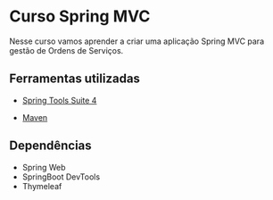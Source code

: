 # Curso Spring MVC

Nesse curso vamos aprender a criar uma aplicação Spring MVC para gestão de Ordens de Serviços.

## Ferramentas utilizadas

* [Spring Tools Suite 4](https://spring.io/tools)

* [Maven](https://maven.apache.org/download.cgi)

## Dependências

* Spring Web
* SpringBoot DevTools
* Thymeleaf